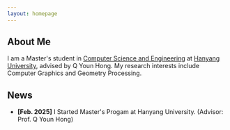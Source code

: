 ```yaml
---
layout: homepage
---
```


## About Me

I am a Master's student in [Computer Science and Engineering](http://cse.hanyang.ac.kr/eng/) at [Hanyang University](https://www.hanyang.ac.kr/web/eng), advised by Q Youn Hong. My research interests include Computer Graphics and Geometry Processing.

## News

- **[Feb. 2025]** I Started Master's Progam at Hanyang University. (Advisor: Prof. Q Youn Hong)

<!-- {% include_relative _includes/publications.md %} -->

<!-- {% include_relative _includes/PersonalProjects.md %} -->

<!-- {% include_relative _includes/services.md %} -->


